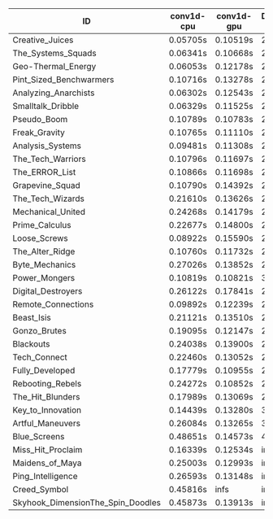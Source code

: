 |ID|conv1d-cpu|conv1d-gpu|DWSPConv2D-gpu|gemm-gpu|avg|
|-|-|-|-|-|-|
|Creative_Juices|0.05705s|0.10519s|2.78654s|1.68558s|1.15859s|
|The_Systems_Squads|0.06341s|0.10668s|2.76475s|1.70915s|1.16100s|
|Geo-Thermal_Energy|0.06053s|0.12178s|2.79249s|1.67580s|1.16265s|
|Pint_Sized_Benchwarmers|0.10716s|0.13278s|2.78740s|1.68490s|1.17806s|
|Analyzing_Anarchists|0.06302s|0.12543s|2.78352s|1.76860s|1.18514s|
|Smalltalk_Dribble|0.06329s|0.11525s|2.83489s|1.78263s|1.19902s|
|Pseudo_Boom|0.10789s|0.10783s|2.83936s|1.74189s|1.19924s|
|Freak_Gravity|0.10765s|0.11110s|2.84626s|1.74115s|1.20154s|
|Analysis_Systems|0.09481s|0.11308s|2.95156s|1.65576s|1.20380s|
|The_Tech_Warriors|0.10796s|0.11697s|2.85191s|1.75293s|1.20744s|
|The_ERROR_List|0.10866s|0.11698s|2.85904s|1.75366s|1.20958s|
|Grapevine_Squad|0.10790s|0.14392s|2.86933s|1.76357s|1.22118s|
|The_Tech_Wizards|0.21610s|0.13626s|2.79767s|1.75572s|1.22644s|
|Mechanical_United|0.24268s|0.14179s|2.78447s|1.75026s|1.22980s|
|Prime_Calculus|0.22677s|0.14800s|2.79301s|1.75825s|1.23151s|
|Loose_Screws|0.08922s|0.15590s|2.82900s|1.86609s|1.23505s|
|The_Alter_Ridge|0.10760s|0.11732s|2.97994s|1.74643s|1.23782s|
|Byte_Mechanics|0.27026s|0.13852s|2.80165s|1.75988s|1.24258s|
|Power_Mongers|0.10819s|0.10821s|3.00977s|1.74854s|1.24368s|
|Digital_Destroyers|0.26122s|0.17841s|2.79295s|1.75496s|1.24689s|
|Remote_Connections|0.09892s|0.12239s|2.89505s|1.88701s|1.25084s|
|Beast_Isis|0.21121s|0.13510s|2.80149s|1.89540s|1.26080s|
|Gonzo_Brutes|0.19095s|0.12147s|2.96313s|1.78857s|1.26603s|
|Blackouts|0.24038s|0.13900s|2.82048s|1.88934s|1.27230s|
|Tech_Connect|0.22460s|0.13052s|2.95847s|1.87874s|1.29808s|
|Fully_Developed|0.17779s|0.10955s|2.78204s|2.22094s|1.32258s|
|Rebooting_Rebels|0.24272s|0.10852s|2.84014s|2.45799s|1.41234s|
|The_Hit_Blunders|0.17989s|0.13069s|2.85097s|2.54191s|1.42587s|
|Key_to_Innovation|0.14439s|0.13280s|3.04423s|2.47345s|1.44872s|
|Artful_Maneuvers|0.26084s|0.13265s|3.62882s|2.49126s|1.62839s|
|Blue_Screens|0.48651s|0.14573s|4.86054s|2.40635s|1.97478s|
|Miss_Hit_Proclaim|0.16339s|0.12534s|infs|infs|infs|
|Maidens_of_Maya|0.25003s|0.12993s|infs|infs|infs|
|Ping_Intelligence|0.26593s|0.13148s|infs|4.38841s|infs|
|Creed_Symbol|0.45816s|infs|infs|4.35628s|infs|
|Skyhook_DimensionThe_Spin_Doodles|0.45873s|0.13913s|infs|infs|infs|
